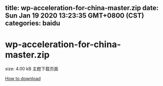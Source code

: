
title: wp-acceleration-for-china-master.zip
date: Sun Jan 19 2020 13:23:35 GMT+0800 (CST)    
categories: baidu
---

# wp-acceleration-for-china-master.zip
size: 4.00 kB
 主题下载页面
 

[How to download](https://bpcam.bemobtrk.com/go/2ceec3aa-1ca2-46d6-b9ff-aaa5c184517c?jno=504)